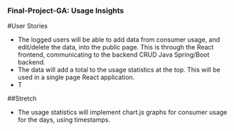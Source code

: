 ### Final-Project-GA: Usage Insights 

#User Stories
- The logged users will be able to add data from consumer usage, and edit/delete the data, into the public page. This is through the React frontend, communicating to the backend CRUD Java Spring/Boot backend.
- The data will add a total to the usage statistics at the top. This will be used in a single page React application. 
- T

##Stretch
- The usage statistics will implement chart.js graphs for consumer usage for the days, using timestamps.
